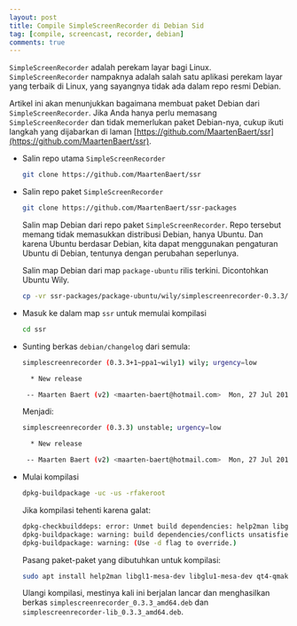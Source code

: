 ```yaml
---
layout: post
title: Compile SimpleScreenRecorder di Debian Sid
tag: [compile, screencast, recorder, debian]
comments: true
---
```


`SimpleScreenRecorder` adalah perekam layar bagi Linux. `SimpleScreenRecorder` nampaknya adalah salah satu aplikasi perekam layar yang terbaik di Linux, yang sayangnya tidak ada dalam repo resmi Debian.

Artikel ini akan menunjukkan bagaimana membuat paket Debian dari `SimpleScreenRecorder`. Jika Anda hanya perlu memasang `SimpleScreenRecorder` dan tidak memerlukan paket Debian-nya, cukup ikuti langkah yang dijabarkan di laman [https://github.com/MaartenBaert/ssr](https://github.com/MaartenBaert/ssr).

* Salin repo utama `SimpleScreenRecorder`

  ```sh
  git clone https://github.com/MaartenBaert/ssr
  ```

* Salin repo paket `SimpleScreenRecorder`

  ```sh
  git clone https://github.com/MaartenBaert/ssr-packages
  ```

  Salin map Debian dari repo paket `SimpleScreenRecorder`. Repo tersebut memang tidak memasukkan distribusi Debian, hanya Ubuntu. Dan karena Ubuntu berdasar Debian, kita dapat menggunakan pengaturan Ubuntu di Debian, tentunya dengan perubahan seperlunya.

  Salin map Debian dari map `package-ubuntu` rilis terkini. Dicontohkan Ubuntu Wily.

  ```sh
  cp -vr ssr-packages/package-ubuntu/wily/simplescreenrecorder-0.3.3/debian/ ssr
  ```

* Masuk ke dalam map `ssr` untuk memulai kompilasi

  ```sh
  cd ssr
  ```

* Sunting berkas `debian/changelog` dari semula:

  ```sh
  simplescreenrecorder (0.3.3+1~ppa1~wily1) wily; urgency=low

    * New release

   -- Maarten Baert (v2) <maarten-baert@hotmail.com>  Mon, 27 Jul 2015 13:43:32 +0200
  ```

  Menjadi:

  ```sh
  simplescreenrecorder (0.3.3) unstable; urgency=low

    * New release

   -- Maarten Baert (v2) <maarten-baert@hotmail.com>  Mon, 27 Jul 2015 13:43:32 +0200
  ```

* Mulai kompilasi

  ```sh
  dpkg-buildpackage -uc -us -rfakeroot
  ```

  Jika kompilasi tehenti karena galat:

  ```sh
  dpkg-checkbuilddeps: error: Unmet build dependencies: help2man libgl1-mesa-dev libglu1-mesa-dev qt4-qmake libqt4-dev libavformat-dev libavcodec-dev libavutil-dev libswscale-dev libasound2-dev libpulse-dev libjack-dev libx11-dev libxext-dev libxfixes-dev libxi-dev  
  dpkg-buildpackage: warning: build dependencies/conflicts unsatisfied; aborting
  dpkg-buildpackage: warning: (Use -d flag to override.)
  ```

  Pasang paket-paket yang dibutuhkan untuk kompilasi:

  ```sh
  sudo apt install help2man libgl1-mesa-dev libglu1-mesa-dev qt4-qmake libqt4-dev libavformat-dev libavcodec-dev libavutil-dev libswscale-dev libasound2-dev libpulse-dev libjack-dev   libx11-dev libxext-dev libxfixes-dev libxi-dev
  ```
  
  Ulangi kompilasi, mestinya kali ini berjalan lancar dan menghasilkan berkas `simplescreenrecorder_0.3.3_amd64.deb` dan `simplescreenrecorder-lib_0.3.3_amd64.deb`.
  
